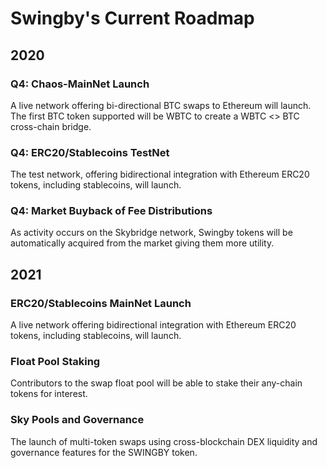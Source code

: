 # Swingby's Current Roadmap

## 2020

### Q4: Chaos-MainNet Launch

A live network offering bi-directional BTC swaps to Ethereum will launch. The first BTC token supported will be WBTC to create a WBTC <> BTC cross-chain bridge.

### Q4: ERC20/Stablecoins TestNet

The test network, offering bidirectional integration with Ethereum ERC20 tokens, including stablecoins, will launch.

### Q4: Market Buyback of Fee Distributions

As activity occurs on the Skybridge network, Swingby tokens will be automatically acquired from the market giving them more utility.

## 2021

### ERC20/Stablecoins MainNet Launch

A live network offering bidirectional integration with Ethereum ERC20 tokens, including stablecoins, will launch.

### Float Pool Staking

Contributors to the swap float pool will be able to stake their any-chain tokens for interest.

### Sky Pools and Governance

The launch of multi-token swaps using cross-blockchain DEX liquidity and governance features for the SWINGBY token.
